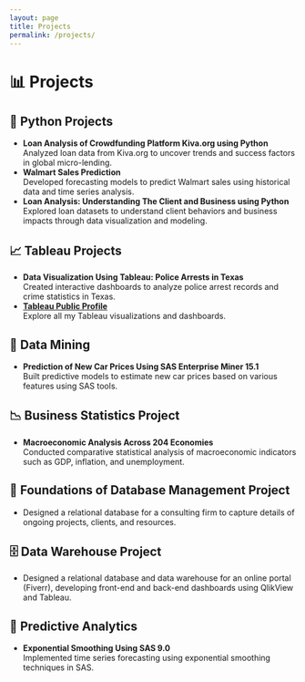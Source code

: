 ```yaml
---
layout: page
title: Projects
permalink: /projects/
---
```


# 📊 Projects

## 🐍 Python Projects
- **Loan Analysis of Crowdfunding Platform Kiva.org using Python**  
  Analyzed loan data from Kiva.org to uncover trends and success factors in global micro-lending.
- **Walmart Sales Prediction**  
  Developed forecasting models to predict Walmart sales using historical data and time series analysis.
- **Loan Analysis: Understanding The Client and Business using Python**  
  Explored loan datasets to understand client behaviors and business impacts through data visualization and modeling.

## 📈 Tableau Projects
- **Data Visualization Using Tableau: Police Arrests in Texas**  
  Created interactive dashboards to analyze police arrest records and crime statistics in Texas.  
- **[Tableau Public Profile](https://public.tableau.com/app/profile/amruta.gandhe/vizzes)**  
  Explore all my Tableau visualizations and dashboards.

## 🧠 Data Mining
- **Prediction of New Car Prices Using SAS Enterprise Miner 15.1**  
  Built predictive models to estimate new car prices based on various features using SAS tools.

## 📉 Business Statistics Project
- **Macroeconomic Analysis Across 204 Economies**  
  Conducted comparative statistical analysis of macroeconomic indicators such as GDP, inflation, and unemployment.

## 🧱 Foundations of Database Management Project
- Designed a relational database for a consulting firm to capture details of ongoing projects, clients, and resources.

## 🗄️ Data Warehouse Project
- Designed a relational database and data warehouse for an online portal (Fiverr), developing front-end and back-end dashboards using QlikView and Tableau.

## 🔮 Predictive Analytics
- **Exponential Smoothing Using SAS 9.0**  
  Implemented time series forecasting using exponential smoothing techniques in SAS.

